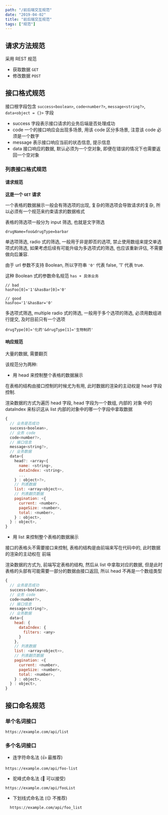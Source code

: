 ```yaml
---
path: "/前后端交互规范"
date: "2019-04-02"
title: "前后端交互规范"
tags: ["规范"]
---
```


## 请求方法规范

采用 REST 规范

* 获取数据 `GET`
* 修改数据 `POST`

## 接口格式规范

接口根字段包含 `success<boolean>`, `code<number?>`, `message<string?>`, `data<object = {}>` 字段

* success 字段表示接口请求的业务后端是否处理成功
* code 一个的接口响应会出现多场景, 用该 code 区分多场景, 注意该 code 必须是一个数字
* message 表示接口响应当前的状态信息, 提示信息
* data 接口响应的数据, 默认必须为一个空对象, 即便在错误的情况下也需要返回一个空对象

### 列表接口格式规范

#### 请求规范

**这是一个 `GET` 请求**

一个表格的数据展示一般会有筛选项的出现, 复杂的筛选项会导致请求的复杂, 所以必须有一个规范来约束请求的数据格式

表格的筛选项一般分为 input 筛选, 也就是文字筛选

```text
drugName=foo&drugType=barbar
```

单选项筛选, radio 式的筛选, 一般用于非是即否的选项, 禁止使用数组来提交单选项式的筛选, 如果考虑后续有可能升级为多选项式的筛选, 也应该重新评估, 不需要做向后兼容.

由于 url 参数不支持 Boolean, 所以字符串 `'0'` 代表 false, '1' 代表 true.

这种 Boolean 式的参数命名规范 `has + 具体业务`

```text
// bad
hasFoo[0]='1'&hasBar[0]='0'

// good
hasFoo='1'&hasBar='0'
```

多选项式筛选, multiple radio 式的筛选, 一般用于多个选项的筛选, 必须用数组进行提交, 及时目前只有一个选项

```text
drugType[0]='化药'&drugType[1]='生物制药'
```

#### 响应规范

大量的数据, 需要翻页

该规范分为两种:

* 用 head 来控制整个表格的数据展示

在表格的结构由接口控制的时候尤为有用, 此时数据的渲染的主动权是 head 字段控制.

渲染数据的方式为遍历 head 字段, head 字段为一个数组, 内部的 对象 中的 dataIndex 来标识这从 list 内部的对象中的哪一个字段中拿取数据

```js
{
  // 业务是否成功
  success<boolean>,
  // 业务 code
  code<number?>,
  // 接口信息
  message<string?>,
  // 业务数据
  data<{
    head?: <array<{
      name: <string>,
      dataIndex: <string>,
      ...
    } : object>?>,
    // 列表数据
    list: <array<object>>,
    // 列表翻页数据
    pagination: <{
      current: <number>,
      pageSize: <number>,
      total: <number>,
    } : object>,
  } : object>,
}
```

* 用 list 来控制整个表格的数据展示

接口的表格头不需要接口来控制, 表格的结构是由前端来写在代码中的, 此时数据的渲染的主动权在 前端

渲染数据的方式为, 前端写定表格的结构, 然后从 list 中拿取对应的数据, 但是此时表格的头部有可能需要一部分的数据由接口返回, 所以 head 不再是一个数组类型

```js
{
  // 业务是否成功
  success<boolean>,
  // 业务 code
  code<number?>,
  // 接口信息
  message<string?>,
  // 业务数据
  data<{
    head: {
      dataIndex: {
        filters: <any>
      }
    },
    // 列表数据
    list: <array<object>>,
    // 列表翻页数据
    pagination: <{
      current: <number>,
      pageSize: <number>,
      total: <number>,
    } : object>,
  } : object>,
}
```

## 接口命名规范

### 单个名词接口

```shell
https://example.com/api/list
````

### 多个名词接口

- 连字符命名法 (👍 最推荐)

```shell
https://example.com/api/foo-list
```

- 驼峰式命名法 (🤔 可以接受)

```shell
https://example.com/api/fooList
```

- 下划线式命名法 (😔 不推荐)

```shell
  https://example.com/api/foo_list
```
